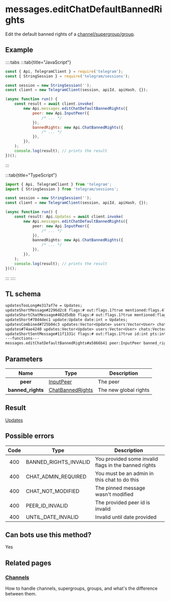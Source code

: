# messages.editChatDefaultBannedRights

Edit the default banned rights of a [channel/supergroup/group](https://core.telegram.org/api/channel).

## Example

::::tabs
:::tab{title="JavaScript"}

```js
const { Api, TelegramClient } = require('telegram');
const { StringSession } = require('telegram/sessions');

const session = new StringSession('');
const client = new TelegramClient(session, apiId, apiHash, {});

(async function run() {
    const result = await client.invoke(
        new Api.messages.editChatDefaultBannedRights({
            peer: new Api.InputPeer({
                /* ... */
            }),
            bannedRights: new Api.ChatBannedRights({
                /* ... */
            }),
        }),
    );
    console.log(result); // prints the result
})();
```

:::

:::tab{title="TypeScript"}

```ts
import { Api, TelegramClient } from 'telegram';
import { StringSession } from 'telegram/sessions';

const session = new StringSession('');
const client = new TelegramClient(session, apiId, apiHash, {});

(async function run() {
    const result: Api.Updates = await client.invoke(
        new Api.messages.editChatDefaultBannedRights({
            peer: new Api.InputPeer({
                /* ... */
            }),
            bannedRights: new Api.ChatBannedRights({
                /* ... */
            }),
        }),
    );
    console.log(result); // prints the result
})();
```

:::
::::

## TL schema

```txt
updatesTooLong#e317af7e = Updates;
updateShortMessage#2296d2c8 flags:# out:flags.1?true mentioned:flags.4?true media_unread:flags.5?true silent:flags.13?true id:int user_id:int message:string pts:int pts_count:int date:int fwd_from:flags.2?MessageFwdHeader via_bot_id:flags.11?int reply_to:flags.3?MessageReplyHeader entities:flags.7?Vector<MessageEntity> = Updates;
updateShortChatMessage#402d5dbb flags:# out:flags.1?true mentioned:flags.4?true media_unread:flags.5?true silent:flags.13?true id:int from_id:int chat_id:int message:string pts:int pts_count:int date:int fwd_from:flags.2?MessageFwdHeader via_bot_id:flags.11?int reply_to:flags.3?MessageReplyHeader entities:flags.7?Vector<MessageEntity> = Updates;
updateShort#78d4dec1 update:Update date:int = Updates;
updatesCombined#725b04c3 updates:Vector<Update> users:Vector<User> chats:Vector<Chat> date:int seq_start:int seq:int = Updates;
updates#74ae4240 updates:Vector<Update> users:Vector<User> chats:Vector<Chat> date:int seq:int = Updates;
updateShortSentMessage#11f1331c flags:# out:flags.1?true id:int pts:int pts_count:int date:int media:flags.9?MessageMedia entities:flags.7?Vector<MessageEntity> = Updates;
---functions---
messages.editChatDefaultBannedRights#a5866b41 peer:InputPeer banned_rights:ChatBannedRights = Updates;
```

## Parameters

|       Name        | Type                                                                | Description           |
| :---------------: | ------------------------------------------------------------------- | --------------------- |
|     **peer**      | [InputPeer](https://core.telegram.org/type/InputPeer)               | The peer              |
| **banned_rights** | [ChatBannedRights](https://core.telegram.org/type/ChatBannedRights) | The new global rights |

## Result

[Updates](https://core.telegram.org/type/Updates)

## Possible errors

| Code | Type                  | Description                                          |
| :--: | --------------------- | ---------------------------------------------------- |
| 400  | BANNED_RIGHTS_INVALID | You provided some invalid flags in the banned rights |
| 400  | CHAT_ADMIN_REQUIRED   | You must be an admin in this chat to do this         |
| 400  | CHAT_NOT_MODIFIED     | The pinned message wasn't modified                   |
| 400  | PEER_ID_INVALID       | The provided peer id is invalid                      |
| 400  | UNTIL_DATE_INVALID    | Invalid until date provided                          |

## Can bots use this method?

Yes

## Related pages

### [Channels](https://core.telegram.org/api/channel)

How to handle channels, supergroups, groups, and what's the difference between them.
